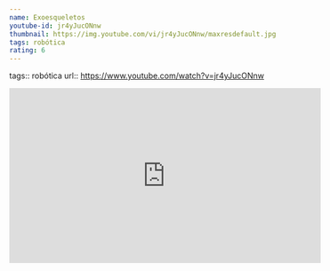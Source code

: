 ```yaml
---
name: Exoesqueletos
youtube-id: jr4yJucONnw
thumbnail: https://img.youtube.com/vi/jr4yJucONnw/maxresdefault.jpg
tags: robótica
rating: 6
---
```

tags:: robótica
url:: https://www.youtube.com/watch?v=jr4yJucONnw

<iframe width='560' height='315' src='https://www.youtube.com/embed/jr4yJucONnw' title='YouTube video player' frameborder='0' allow='accelerometer; autoplay; clipboard-write; encrypted-media; gyroscope; picture-in-picture; web-share' allowfullscreen></iframe>


